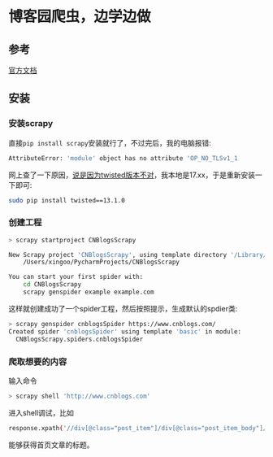 # 博客园爬虫，边学边做

## 参考

[官方文档](https://docs.scrapy.org/en/latest/intro/tutorial.html#creating-a-project)

## 安装

### 安装scrapy

直接`pip install scrapy`安装就行了，不过完后，我的电脑报错:
```bash
AttributeError: 'module' object has no attribute 'OP_NO_TLSv1_1
```
网上查了一下原因，[说是因为twisted版本不对](https://stackoverflow.com/questions/42731760/attributeerror-module-object-has-no-attribute-op-no-tlsv1-1)，我本地是17.xx，于是重新安装一下即可:
```bash
sudo pip install twisted==13.1.0
```

### 创建工程

```bash
> scrapy startproject CNBlogsScrapy

New Scrapy project 'CNBlogsScrapy', using template directory '/Library/Python/2.7/site-packages/scrapy/templates/project', created in:
    /Users/xingoo/PycharmProjects/CNBlogsScrapy

You can start your first spider with:
    cd CNBlogsScrapy
    scrapy genspider example example.com
```
这样就创建成功了一个spider工程，然后按照提示，生成默认的spdier类:
```bash
> scrapy genspider cnblogsSpider https://www.cnblogs.com/
Created spider 'cnblogsSpider' using template 'basic' in module:
  CNBlogsScrapy.spiders.cnblogsSpider
```

### 爬取想要的内容

输入命令
```bash
> scrapy shell 'http://www.cnblogs.com'
```
进入shell调试，比如
```bash
response.xpath('//div[@class="post_item"]/div[@class="post_item_body"]/h3/a/text()').extract()
```
能够获得首页文章的标题。